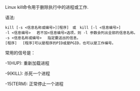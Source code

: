 Linux kill命令用于删除执行中的进程或工作.

语法:

```
kill [-s <信息名称或编号>][程序]　或　kill [-l <信息编号>]
-l <信息编号> 　若不加<信息编号>选项，则 -l 参数会列出全部的信息名称。
-s <信息名称或编号> 　指定要送出的信息。
[程序] 　[程序]可以是程序的PID或是PGID，也可以是工作编号。
```

常用的信号是：

-1(HUP): 重新加载进程

-9(KILL): 杀死一个进程

-15(TERM): 正常停止一个进程

